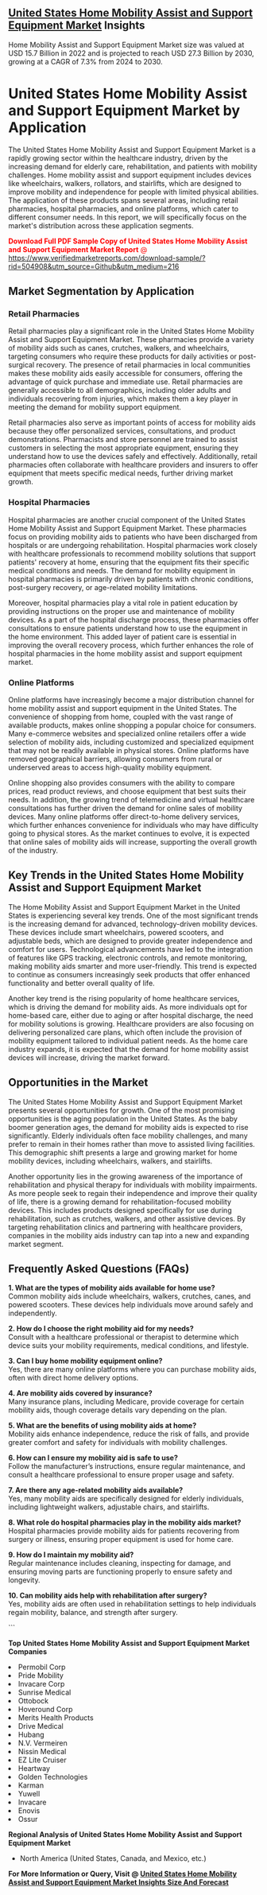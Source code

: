 <h2><a href="https://www.verifiedmarketreports.com/download-sample/?rid=504908&amp;utm_source=Github&amp;utm_medium=216" target="_blank">United States Home Mobility Assist and Support Equipment Market</a> Insights</h2><p>Home Mobility Assist and Support Equipment Market size was valued at USD 15.7 Billion in 2022 and is projected to reach USD 27.3 Billion by 2030, growing at a CAGR of 7.3% from 2024 to 2030.</p><p><h1>United States Home Mobility Assist and Support Equipment Market by Application</h1><p>The United States Home Mobility Assist and Support Equipment Market is a rapidly growing sector within the healthcare industry, driven by the increasing demand for elderly care, rehabilitation, and patients with mobility challenges. Home mobility assist and support equipment includes devices like wheelchairs, walkers, rollators, and stairlifts, which are designed to improve mobility and independence for people with limited physical abilities. The application of these products spans several areas, including retail pharmacies, hospital pharmacies, and online platforms, which cater to different consumer needs. In this report, we will specifically focus on the market's distribution across these application segments.</p><p><p><span class=""><span style="color: #ff0000;"><strong>Download Full PDF Sample Copy of United States Home Mobility Assist and Support Equipment Market Report</strong> @ </span><a href="https://www.verifiedmarketreports.com/download-sample/?rid=504908&amp;utm_source=Github&amp;utm_medium=216" target="_blank">https://www.verifiedmarketreports.com/download-sample/?rid=504908&amp;utm_source=Github&amp;utm_medium=216</a></span></p></p><h2>Market Segmentation by Application</h2><h3>Retail Pharmacies</h3><p>Retail pharmacies play a significant role in the United States Home Mobility Assist and Support Equipment Market. These pharmacies provide a variety of mobility aids such as canes, crutches, walkers, and wheelchairs, targeting consumers who require these products for daily activities or post-surgical recovery. The presence of retail pharmacies in local communities makes these mobility aids easily accessible for consumers, offering the advantage of quick purchase and immediate use. Retail pharmacies are generally accessible to all demographics, including older adults and individuals recovering from injuries, which makes them a key player in meeting the demand for mobility support equipment.</p><p>Retail pharmacies also serve as important points of access for mobility aids because they offer personalized services, consultations, and product demonstrations. Pharmacists and store personnel are trained to assist customers in selecting the most appropriate equipment, ensuring they understand how to use the devices safely and effectively. Additionally, retail pharmacies often collaborate with healthcare providers and insurers to offer equipment that meets specific medical needs, further driving market growth.</p><h3>Hospital Pharmacies</h3><p>Hospital pharmacies are another crucial component of the United States Home Mobility Assist and Support Equipment Market. These pharmacies focus on providing mobility aids to patients who have been discharged from hospitals or are undergoing rehabilitation. Hospital pharmacies work closely with healthcare professionals to recommend mobility solutions that support patients' recovery at home, ensuring that the equipment fits their specific medical conditions and needs. The demand for mobility equipment in hospital pharmacies is primarily driven by patients with chronic conditions, post-surgery recovery, or age-related mobility limitations.</p><p>Moreover, hospital pharmacies play a vital role in patient education by providing instructions on the proper use and maintenance of mobility devices. As a part of the hospital discharge process, these pharmacies offer consultations to ensure patients understand how to use the equipment in the home environment. This added layer of patient care is essential in improving the overall recovery process, which further enhances the role of hospital pharmacies in the home mobility assist and support equipment market.</p><h3>Online Platforms</h3><p>Online platforms have increasingly become a major distribution channel for home mobility assist and support equipment in the United States. The convenience of shopping from home, coupled with the vast range of available products, makes online shopping a popular choice for consumers. Many e-commerce websites and specialized online retailers offer a wide selection of mobility aids, including customized and specialized equipment that may not be readily available in physical stores. Online platforms have removed geographical barriers, allowing consumers from rural or underserved areas to access high-quality mobility equipment.</p><p>Online shopping also provides consumers with the ability to compare prices, read product reviews, and choose equipment that best suits their needs. In addition, the growing trend of telemedicine and virtual healthcare consultations has further driven the demand for online sales of mobility devices. Many online platforms offer direct-to-home delivery services, which further enhances convenience for individuals who may have difficulty going to physical stores. As the market continues to evolve, it is expected that online sales of mobility aids will increase, supporting the overall growth of the industry.</p><h2>Key Trends in the United States Home Mobility Assist and Support Equipment Market</h2><p>The Home Mobility Assist and Support Equipment Market in the United States is experiencing several key trends. One of the most significant trends is the increasing demand for advanced, technology-driven mobility devices. These devices include smart wheelchairs, powered scooters, and adjustable beds, which are designed to provide greater independence and comfort for users. Technological advancements have led to the integration of features like GPS tracking, electronic controls, and remote monitoring, making mobility aids smarter and more user-friendly. This trend is expected to continue as consumers increasingly seek products that offer enhanced functionality and better overall quality of life.</p><p>Another key trend is the rising popularity of home healthcare services, which is driving the demand for mobility aids. As more individuals opt for home-based care, either due to aging or after hospital discharge, the need for mobility solutions is growing. Healthcare providers are also focusing on delivering personalized care plans, which often include the provision of mobility equipment tailored to individual patient needs. As the home care industry expands, it is expected that the demand for home mobility assist devices will increase, driving the market forward.</p><h2>Opportunities in the Market</h2><p>The United States Home Mobility Assist and Support Equipment Market presents several opportunities for growth. One of the most promising opportunities is the aging population in the United States. As the baby boomer generation ages, the demand for mobility aids is expected to rise significantly. Elderly individuals often face mobility challenges, and many prefer to remain in their homes rather than move to assisted living facilities. This demographic shift presents a large and growing market for home mobility devices, including wheelchairs, walkers, and stairlifts.</p><p>Another opportunity lies in the growing awareness of the importance of rehabilitation and physical therapy for individuals with mobility impairments. As more people seek to regain their independence and improve their quality of life, there is a growing demand for rehabilitation-focused mobility devices. This includes products designed specifically for use during rehabilitation, such as crutches, walkers, and other assistive devices. By targeting rehabilitation clinics and partnering with healthcare providers, companies in the mobility aids industry can tap into a new and expanding market segment.</p><h2>Frequently Asked Questions (FAQs)</h2><p><b>1. What are the types of mobility aids available for home use?</b><br>Common mobility aids include wheelchairs, walkers, crutches, canes, and powered scooters. These devices help individuals move around safely and independently.</p><p><b>2. How do I choose the right mobility aid for my needs?</b><br>Consult with a healthcare professional or therapist to determine which device suits your mobility requirements, medical conditions, and lifestyle.</p><p><b>3. Can I buy home mobility equipment online?</b><br>Yes, there are many online platforms where you can purchase mobility aids, often with direct home delivery options.</p><p><b>4. Are mobility aids covered by insurance?</b><br>Many insurance plans, including Medicare, provide coverage for certain mobility aids, though coverage details vary depending on the plan.</p><p><b>5. What are the benefits of using mobility aids at home?</b><br>Mobility aids enhance independence, reduce the risk of falls, and provide greater comfort and safety for individuals with mobility challenges.</p><p><b>6. How can I ensure my mobility aid is safe to use?</b><br>Follow the manufacturer’s instructions, ensure regular maintenance, and consult a healthcare professional to ensure proper usage and safety.</p><p><b>7. Are there any age-related mobility aids available?</b><br>Yes, many mobility aids are specifically designed for elderly individuals, including lightweight walkers, adjustable chairs, and stairlifts.</p><p><b>8. What role do hospital pharmacies play in the mobility aids market?</b><br>Hospital pharmacies provide mobility aids for patients recovering from surgery or illness, ensuring proper equipment is used for home care.</p><p><b>9. How do I maintain my mobility aid?</b><br>Regular maintenance includes cleaning, inspecting for damage, and ensuring moving parts are functioning properly to ensure safety and longevity.</p><p><b>10. Can mobility aids help with rehabilitation after surgery?</b><br>Yes, mobility aids are often used in rehabilitation settings to help individuals regain mobility, balance, and strength after surgery.</p>```</p><p><strong>Top United States Home Mobility Assist and Support Equipment Market Companies</strong></p><div data-test-id=""><p><li>Permobil Corp</li><li> Pride Mobility</li><li> Invacare Corp</li><li> Sunrise Medical</li><li> Ottobock</li><li> Hoveround Corp</li><li> Merits Health Products</li><li> Drive Medical</li><li> Hubang</li><li> N.V. Vermeiren</li><li> Nissin Medical</li><li> EZ Lite Cruiser</li><li> Heartway</li><li> Golden Technologies</li><li> Karman</li><li> Yuwell</li><li> Invacare</li><li> Enovis</li><li> Ossur</li></p><div><strong>Regional Analysis of&nbsp;United States Home Mobility Assist and Support Equipment Market</strong></div><ul><li dir="ltr"><p dir="ltr">North America&nbsp;(United States, Canada, and Mexico, etc.)</p></li></ul><p><strong>For More Information or Query, Visit @&nbsp;</strong><strong><a href="https://www.verifiedmarketreports.com/product/home-mobility-assist-and-support-equipment-market/?utm_source=Github&amp;utm_medium=216" target="_blank">United States Home Mobility Assist and Support Equipment Market Insights Size And Forecast</a></strong></p></div>

